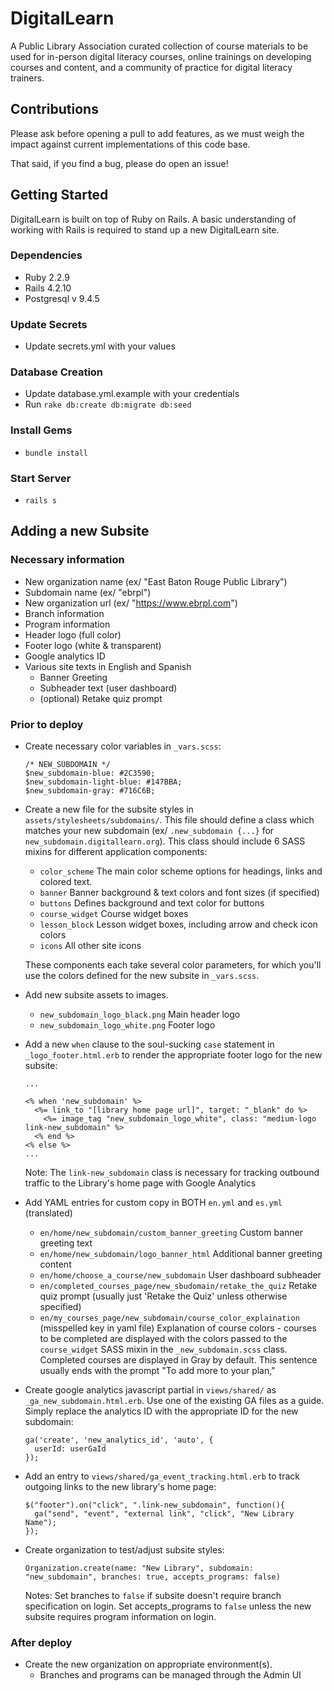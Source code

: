 # DigitalLearn

A Public Library Association curated collection of course materials to be used for in-person
digital literacy courses, online trainings on developing courses and content, and a community of
practice for digital literacy trainers.

## Contributions

Please ask before opening a pull to add features, as we must weigh the impact against current
implementations of this code base.

That said, if you find a bug, please do open an issue!

## Getting Started

DigitalLearn is built on top of Ruby on Rails.  A basic understanding of working with Rails is
required to stand up a new DigitalLearn site.

### Dependencies

* Ruby 2.2.9
* Rails 4.2.10
* Postgresql v 9.4.5

### Update Secrets

* Update secrets.yml with your values

### Database Creation

* Update database.yml.example with your credentials
* Run `rake db:create db:migrate db:seed`

### Install Gems

* `bundle install`

### Start Server

* `rails s`

## Adding a new Subsite

### Necessary information

* New organization name (ex/ "East Baton Rouge Public Library")
* Subdomain name (ex/ "ebrpl")
* New organization url (ex/ "https://www.ebrpl.com")
* Branch information
* Program information
* Header logo (full color)
* Footer logo (white & transparent)
* Google analytics ID
* Various site texts in English and Spanish
  - Banner Greeting
  - Subheader text (user dashboard)
  - (optional) Retake quiz prompt

### Prior to deploy

* Create necessary color variables in `_vars.scss`:

  ```
  /* NEW_SUBDOMAIN */
  $new_subdomain-blue: #2C3590;
  $new_subdomain-light-blue: #147BBA;
  $new_subdomain-gray: #716C6B;
  ```

* Create a new file for the subsite styles in `assets/stylesheets/subdomains/`. This file should define a class which matches your new subdomain (ex/ `.new_subdomain {...}` for `new_subdomain.digitallearn.org`). This class should include 6 SASS mixins for different application components:
  - `color_scheme` The main color scheme options for headings, links and colored text.
  - `banner` Banner background & text colors and font sizes (if specified)
  - `buttons` Defines background and text color for buttons
  - `course_widget` Course widget boxes
  - `lesson_block` Lesson widget boxes, including arrow and check icon colors
  - `icons` All other site icons

  These components each take several color parameters, for which you'll use the colors defined for the new subsite in `_vars.scss`.

* Add new subsite assets to images.
  - `new_subdomain_logo_black.png` Main header logo
  - `new_subdomain_logo_white.png` Footer logo

* Add a new `when` clause to the soul-sucking `case` statement in `_logo_footer.html.erb` to render the appropriate footer logo for the new subsite:
  ```
  ...

  <% when 'new_subdomain' %>
    <%= link_to "[library home page url]", target: "_blank" do %>
      <%= image_tag "new_subdomain_logo_white", class: "medium-logo link-new_subdomain" %>
    <% end %>
  <% else %>
  ...

  ```
  Note: The `link-new_subdomain` class is necessary for tracking outbound traffic to the Library's home page with Google Analytics

* Add YAML entries for custom copy in BOTH `en.yml` and `es.yml` (translated)
  - `en/home/new_subdomain/custom_banner_greeting` Custom banner greeting text
  - `en/home/new_subdomain/logo_banner_html` Additional banner greeting content
  - `en/home/choose_a_course/new_subdomain` User dashboard subheader
  - `en/completed_courses_page/new_sbudomain/retake_the_quiz` Retake quiz prompt (usually just 'Retake the Quiz' unless otherwise specified)
  - `en/my_courses_page/new_subdomain/course_color_explaination` (misspelled key in yaml file) Explanation of course colors - courses to be completed are displayed with the colors passed to the `course_widget` SASS mixin in the `_new_subdomain.scss` class. Completed courses are displayed in Gray by default. This sentence usually ends with the prompt "To add more to your plan,"

* Create google analytics javascript partial in `views/shared/` as `_ga_new_subdomain.html.erb`. Use one of the existing GA files as a guide. Simply replace the analytics ID with the appropriate ID for the new subdomain:
  ```
  ga('create', 'new_analytics_id', 'auto', {
    userId: userGaId
  });
  ```

* Add an entry to `views/shared/ga_event_tracking.html.erb` to track outgoing links to the new library's home page:
  ```
  $("footer").on("click", ".link-new_subdomain", function(){
    ga("send", "event", "external link", "click", "New Library Name");
  });
  ```

* Create organization to test/adjust subsite styles:
  ```
  Organization.create(name: "New Library", subdomain: "new_subdomain", branches: true, accepts_programs: false)
  ```

  Notes: Set branches to `false` if subsite doesn't require branch specification on login. Set accepts_programs to `false` unless the new subsite requires program information on login.

### After deploy

* Create the new organization on appropriate environment(s).
  - Branches and programs can be managed through the Admin UI